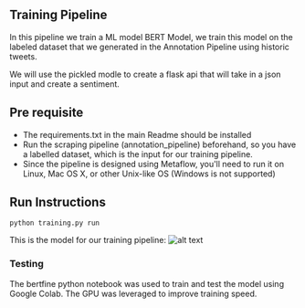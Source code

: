 
## Training Pipeline 

In this pipeline we train a ML model BERT Model, we train this model on the labeled dataset that we generated in the Annotation Pipeline using historic tweets. 

We will use the pickled modle to create a flask api that will take in a json input and create a sentiment.

## Pre requisite

- The requirements.txt in the main Readme should be installed
- Run the scraping pipeline (annotation_pipeline) beforehand, so you have a labelled dataset, which is the input for our training pipeline.
- Since the pipeline is designed using Metaflow, you'll need to run it on Linux, Mac OS X, or other Unix-like OS (Windows is not supported)

## Run Instructions 

```
python training.py run
```

This is the model for our training pipeline:
![alt text]()


### Testing 

The bertfine python notebook was used to train and test the model using Google Colab. The GPU was leveraged to improve training speed.

